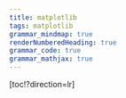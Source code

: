 ```yaml
---
title: matplotlib
tags: matplotlib
grammar_mindmap: true
renderNumberedHeading: true
grammar_code: true
grammar_mathjax: true
---
```



[toc!?direction=lr]
